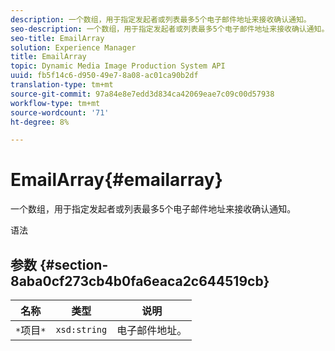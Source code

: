 ```yaml
---
description: 一个数组，用于指定发起者或列表最多5个电子邮件地址来接收确认通知。
seo-description: 一个数组，用于指定发起者或列表最多5个电子邮件地址来接收确认通知。
seo-title: EmailArray
solution: Experience Manager
title: EmailArray
topic: Dynamic Media Image Production System API
uuid: fb5f14c6-d950-49e7-8a08-ac01ca90b2df
translation-type: tm+mt
source-git-commit: 97a84e8e7edd3d834ca42069eae7c09c00d57938
workflow-type: tm+mt
source-wordcount: '71'
ht-degree: 8%

---
```



# EmailArray{#emailarray}

一个数组，用于指定发起者或列表最多5个电子邮件地址来接收确认通知。

语法

## 参数 {#section-8aba0cf273cb4b0fa6eaca2c644519cb}

| 名称 | 类型 | 说明 |
|---|---|---|
| `*`项目`*` | `xsd:string` | 电子邮件地址。 |

